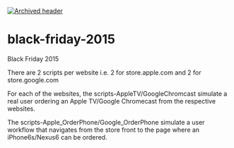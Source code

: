 [![Archived header](https://github.com/newrelic/open-source-office/raw/master/examples/categories/images/Archived.png)](https://github.com/newrelic/open-source-office/blob/master/examples/categories/index.md#archived)

# black-friday-2015
Black Friday 2015

There are 2 scripts per website i.e. 2 for store.apple.com and 2 for store.google.com

For each of the websites, the scripts-AppleTV/GoogleChromcast simulate a real user ordering an Apple TV/Google Chromecast from the respective websites.

The scripts-Apple_OrderPhone/Google_OrderPhone simulate a user workflow that navigates from the store front to the page where an iPhone6s/Nexus6 can be ordered.
